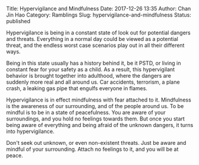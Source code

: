 Title: Hypervigilance and Mindfulness
Date: 2017-12-26 13:35
Author: Chan Jin Hao
Category: Ramblings
Slug: hypervigilance-and-mindfulness
Status: published

Hypervigilance is being in a constant state of look out for potential dangers and threats. Everything in a normal day could be viewed as a potential threat, and the endless worst case scenarios play out in all their different ways.

Being in this state usually has a history behind it, be it PSTD, or living in constant fear for your safety as a child. As a result, this hypervigilant behavior is brought together into adulthood, where the dangers are suddenly more real and all around us. Car accidents, terrorism, a plane crash, a leaking gas pipe that engulfs everyone in flames.

Hypervigilance is in effect mindfulness with fear attached to it. Mindfulness is the awareness of our surrounding, and of the people around us. To be mindful is to be in a state of peacefulness. You are aware of your surroundings, and you hold no feelings towards them. But once you start being aware of everything and being afraid of the unknown dangers, it turns into hypervigilance.

Don't seek out unknown, or even non-existent threats. Just be aware and mindful of your surrounding. Attach no feelings to it, and you will be at peace.
